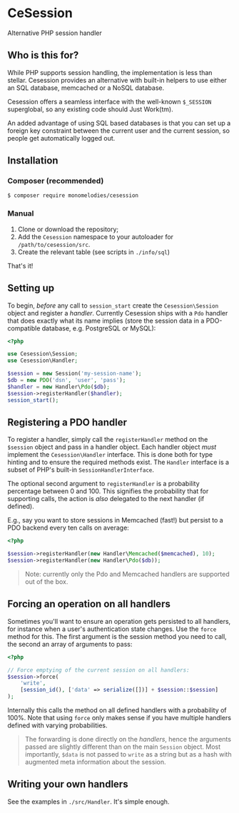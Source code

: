 # CeSession
Alternative PHP session handler

## Who is this for?
While PHP supports session handling, the implementation is less than stellar.
Cesession provides an alternative with built-in helpers to use either an SQL
database, memcached or a NoSQL database.

Cesession offers a seamless interface with the well-known `$_SESSION`
superglobal, so any existing code should Just Work(tm).

An added advantage of using SQL based databases is that you can set up a
foreign key constraint between the current user and the current session, so
people get automatically logged out.

## Installation

### Composer (recommended)
`$ composer require monomelodies/cesession`

### Manual
1. Clone or download the repository;
2. Add the `Cesession` namespace to your autoloader for
   `/path/to/cesession/src`.
3. Create the relevant table (see scripts in `./info/sql`)

That's it!

## Setting up
To begin, _before_ any call to `session_start` create the `Cesession\Session`
object and register a _handler_. Currently Cesession ships with a `Pdo` handler
that does exactly what its name implies (store the session data in a
PDO-compatible database, e.g. PostgreSQL or MySQL):

```php
<?php

use Cesession\Session;
use Cesession\Handler;

$session = new Session('my-session-name');
$db = new PDO('dsn', 'user', 'pass');
$handler = new Handler\Pdo($db);
$session->registerHandler($handler);
session_start();
```

## Registering a PDO handler
To register a handler, simply call the `registerHandler` method on the
`$session` object and pass in a handler object. Each handler object _must_
implement the `Cesession\Handler` interface. This is done both for type hinting
and to ensure the required methods exist. The `Handler` interface is a subset
of PHP's built-in `SessionHandlerInterface`.

The optional second argument to `registerHandler` is a probability percentage
between 0 and 100. This signifies the probability that for supporting calls, the
action is _also_ delegated to the next handler (if defined).

E.g., say you want to store sessions in Memcached (fast!) but persist to a PDO
backend every ten calls on average:

```php
<?php

$session->registerHandler(new Handler\Memcached($memcached), 10);
$session->registerHandler(new Handler\Pdo($db));
```

> Note: currently only the Pdo and Memcached handlers are supported out of the
> box.

## Forcing an operation on all handlers
Sometimes you'll want to ensure an operation gets persisted to all handlers, for
instance when a user's authentication state changes. Use the `force` method for
this. The first argument is the session method you need to call, the second an
array of arguments to pass:

```php
<?php

// Force emptying of the current session on all handlers:
$session->force(
    'write',
    [session_id(), ['data' => serialize([])] + $session::$session]
);
```

Internally this calls the method on all defined handlers with a probability of
100%. Note that using `force` only makes sense if you have multiple handlers
defined with varying probabilities.

> The forwarding is done directly on the _handlers_, hence the arguments passed
> are slightly different than on the main `Session` object. Most importantly,
> `$data` is not passed to `write` as a string but as a hash with augmented
> meta information about the session.

## Writing your own handlers
See the examples in `./src/Handler`. It's simple enough.

